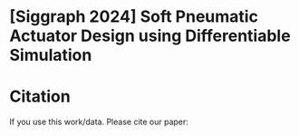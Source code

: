 # [Siggraph 2024] Soft Pneumatic Actuator Design using Differentiable Simulation

# Citation
If you use this work/data. Please cite our paper:

